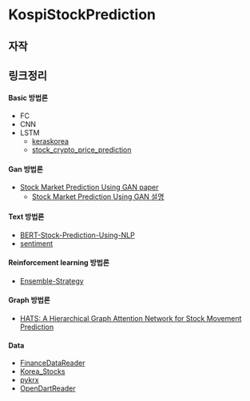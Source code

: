 # KospiStockPrediction

## 자작

## 링크정리
#### Basic 방법론
- FC
- CNN
- LSTM
  - [keraskorea](https://keraskorea.github.io/posts/2018-10-25-Keras%EB%A5%BC%20%ED%99%9C%EC%9A%A9%ED%95%9C%20%EC%A3%BC%EC%8B%9D%20%EA%B0%80%EA%B2%A9%20%EC%98%88%EC%B8%A1/)
  - [stock_crypto_price_prediction](https://github.com/kairess/stock_crypto_price_prediction)


#### Gan 방법론
- [Stock Market Prediction Using GAN paper](http://downloads.hindawi.com/journals/mpe/2018/4907423.pdf)
  - [Stock Market Prediction Using GAN 설명](https://dataplay.tistory.com/9)

#### Text 방법론
- [BERT-Stock-Prediction-Using-NLP](https://github.com/markbabbe/BERT-Stock-Prediction-Using-NLP)
- [sentiment](https://youtu.be/4OlvGGAsj8I)


#### Reinforcement learning 방법론
- [Ensemble-Strategy](https://github.com/AI4Finance-LLC/Deep-Reinforcement-Learning-for-Automated-Stock-Trading-Ensemble-Strategy-ICAIF-2020)

#### Graph 방법론
- [HATS: A Hierarchical Graph Attention Network for Stock Movement
Prediction](https://arxiv.org/pdf/1908.07999.pdf#page=13&zoom=100,73,886)


#### Data
- [FinanceDataReader](https://github.com/FinanceData/FinanceDataReader)
- [Korea_Stocks](https://github.com/choosunsick/Korea_Stocks)
- [pykrx](https://github.com/sharebook-kr/pykrx)
- [OpenDartReader](https://github.com/FinanceData/OpenDartReader)
